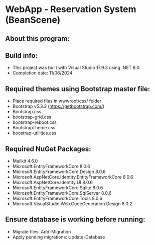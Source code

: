 # WebApp - Reservation System (BeanScene)
## About this program:

## Build info:
- This project was built with Visual Studio 17.9.3 using .NET 8.0.
- Completion date: 11/06/2024.

## Required themes using Bootstrap master file:
- Place required files in wwwroot/css/ folder
- Bootstrap  v5.3.3 (https://getbootstrap.com/)
- Bootstrap.css
- bootstrap-grid.css
- bootstrap-reboot.css
- BootstrapTheme.css
- boostrap-utilities.css

## Required NuGet Packages:
- Mailkit 4.6.0
- Microsoft.EntityFrameworkCore 8.0.6
- Microsoft.EntityFrameworkCore.Design 8.0.6
- Microsoft.AspNetCore.Identity.EntityFrameworkCore 8.0.6
- Microsoft.AspNetCore.Identity.UI 8.0.6
- Microsoft.EntityFrameworkCore.Sqlite 8.0.6
- Microsoft.EntityFrameworkCore.SqlServer 8.0.6
- Microsoft.EntityFrameworkCore.Tools 8.0.6
- Microsoft.VisualStudio.Web.CodeGeneration.Design 8.0.2

## Ensure database is working before running:
- Migrate files: Add-Migration <MigrationName>
- Apply pending migrations: Update-Database
